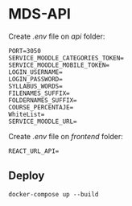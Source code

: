 # MDS-API

Create _.env_ file on _api_ folder:

    PORT=3050
    SERVICE_MOODLE_CATEGORIES_TOKEN=
    SERVICE_MOODLE_MOBILE_TOKEN=
    LOGIN_USERNAME=
    LOGIN_PASSWORD=
    SYLLABUS_WORDS=
    FILENAMES_SUFFIX=
    FOLDERNAMES_SUFFIX=
    COURSE_PERCENTAJE=
    WhiteList=
    SERVICE_MOODLE_URL=


Create _.env_ file on _frontend_ folder:

    REACT_URL_API=

## Deploy

    docker-compose up --build